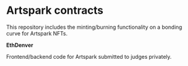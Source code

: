 # Artspark contracts

This repository includes the minting/burning functionality on a bonding curve for Artspark NFTs.

**EthDenver**

Frontend/backend code for Artspark submitted to judges privately.
